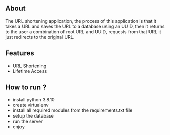 ## About
The URL shortening application, the process of this application is that it
takes a URL and saves the URL to a database using an UUID, then it
returns to the user a combination of root URL and UUID, requests from
that URL it just redirects to the original URL.

## Features
* URL Shortening 
* Lifetime Access

## How to run ?
* install python 3.8.10
* create virtualenv
* install all required modules from the requirements.txt file
* setup the database
* run the server
* enjoy
